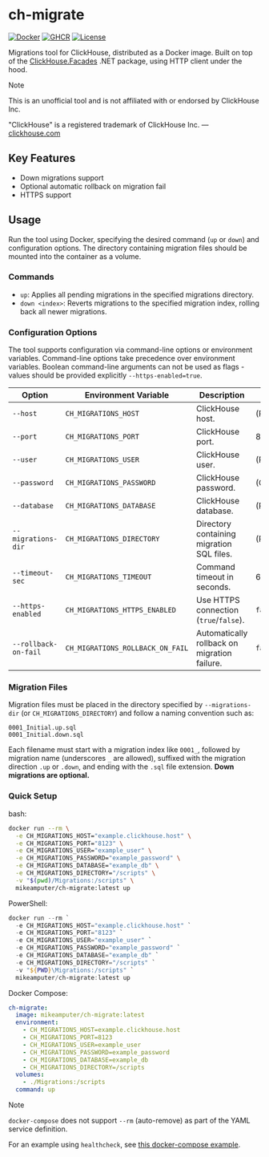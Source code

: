 # ch-migrate

[![Docker](https://img.shields.io/badge/docker-ch--migrate-blue?logo=docker)](https://hub.docker.com/r/mikeamputer/ch-migrate)
[![GHCR](https://img.shields.io/badge/ghcr.io-ch--migrate-blue?logo=github)](https://github.com/MikeAmputer/clickhouse-migrate/pkgs/container/ch-migrate)
[![License](https://img.shields.io/github/license/MikeAmputer/clickhouse-migrate)](https://github.com/MikeAmputer/clickhouse-migrate/blob/master/LICENSE)

Migrations tool for ClickHouse, distributed as a Docker image. Built on top of the [ClickHouse.Facades](https://github.com/MikeAmputer/ClickHouse.Facades) .NET package, using HTTP client under the hood.

> [!NOTE]
> This is an unofficial tool and is not affiliated with or endorsed by ClickHouse Inc.
> 
> "ClickHouse" is a registered trademark of ClickHouse Inc. — [clickhouse.com](https://clickhouse.com/)

## Key Features
- Down migrations support
- Optional automatic rollback on migration fail
- HTTPS support

## Usage
Run the tool using Docker, specifying the desired command (`up` or `down`) and configuration options. The directory containing migration files should be mounted into the container as a volume.

### Commands
- `up`: Applies all pending migrations in the specified migrations directory.
- `down <index>`: Reverts migrations to the specified migration index, rolling back all newer migrations.

### Configuration Options
The tool supports configuration via command-line options or environment variables. Command-line options take precedence over environment variables. Boolean command-line arguments can not be used as flags - values should be provided explicitly `--https-enabled=true`.

| Option                | Environment Variable           | Description                                    | Default           |
|-----------------------|--------------------------------|------------------------------------------------|-------------------|
| `--host`              | `CH_MIGRATIONS_HOST`           | ClickHouse host.                               | (Required)        |
| `--port`              | `CH_MIGRATIONS_PORT`           | ClickHouse port.                               | 8123              |
| `--user`              | `CH_MIGRATIONS_USER`           | ClickHouse user.                               | (Required)        |
| `--password`          | `CH_MIGRATIONS_PASSWORD`       | ClickHouse password.                           | (Optional)        |
| `--database`          | `CH_MIGRATIONS_DATABASE`       | ClickHouse database.                           | (Required)        |
| `--migrations-dir`    | `CH_MIGRATIONS_DIRECTORY`      | Directory containing migration SQL files.      | (Required)        |
| `--timeout-sec`       | `CH_MIGRATIONS_TIMEOUT`        | Command timeout in seconds.                    | 60                |
| `--https-enabled`     | `CH_MIGRATIONS_HTTPS_ENABLED`  | Use HTTPS connection (`true`/`false`).         | `false`           |
| `--rollback-on-fail`  | `CH_MIGRATIONS_ROLLBACK_ON_FAIL` | Automatically rollback on migration failure. | `false`           |

### Migration Files
Migration files must be placed in the directory specified by `--migrations-dir` (or `CH_MIGRATIONS_DIRECTORY`) and follow a naming convention such as:
```
0001_Initial.up.sql
0001_Initial.down.sql
```
Each filename must start with a migration index like `0001_`, followed by migration name (underscores `_` are allowed), suffixed with the migration direction `.up` or `.down`, and ending with the `.sql` file extension. **Down migrations are optional.**

### Quick Setup

bash:
```bash
docker run --rm \
  -e CH_MIGRATIONS_HOST="example.clickhouse.host" \
  -e CH_MIGRATIONS_PORT="8123" \
  -e CH_MIGRATIONS_USER="example_user" \
  -e CH_MIGRATIONS_PASSWORD="example_password" \
  -e CH_MIGRATIONS_DATABASE="example_db" \
  -e CH_MIGRATIONS_DIRECTORY="/scripts" \
  -v "$(pwd)/Migrations:/scripts" \
  mikeamputer/ch-migrate:latest up
``` 

PowerShell:
```powershell
docker run --rm `
  -e CH_MIGRATIONS_HOST="example.clickhouse.host" `
  -e CH_MIGRATIONS_PORT="8123" `
  -e CH_MIGRATIONS_USER="example_user" `
  -e CH_MIGRATIONS_PASSWORD="example_password" `
  -e CH_MIGRATIONS_DATABASE="example_db" `
  -e CH_MIGRATIONS_DIRECTORY="/scripts" `
  -v "${PWD}\Migrations:/scripts" `
  mikeamputer/ch-migrate:latest up
```

Docker Compose:
```yaml
ch-migrate:
  image: mikeamputer/ch-migrate:latest
  environment:
    - CH_MIGRATIONS_HOST=example.clickhouse.host
    - CH_MIGRATIONS_PORT=8123
    - CH_MIGRATIONS_USER=example_user
    - CH_MIGRATIONS_PASSWORD=example_password
    - CH_MIGRATIONS_DATABASE=example_db
    - CH_MIGRATIONS_DIRECTORY=/scripts
  volumes:
    - ./Migrations:/scripts
  command: up
```

> [!NOTE]
> `docker-compose` does not support `--rm` (auto-remove) as part of the YAML service definition.
>
> For an example using `healthcheck`, see [this docker-compose example](https://github.com/MikeAmputer/clickhouse-migrate/blob/master/examples/Example/docker-compose.yml).
